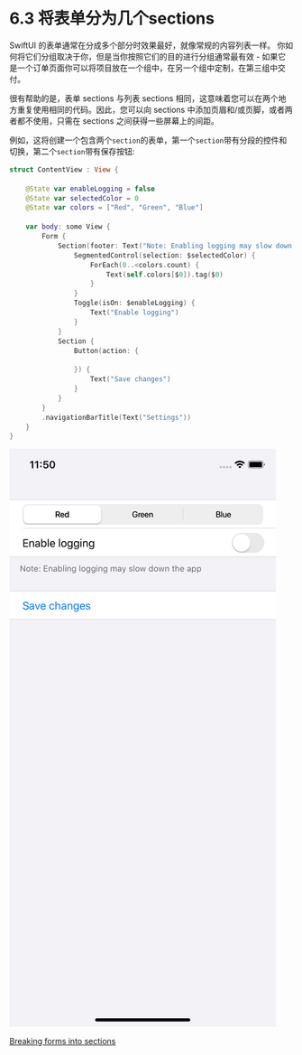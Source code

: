 # 6.3 将表单分为几个sections

SwiftUI 的表单通常在分成多个部分时效果最好，就像常规的内容列表一样。 你如何将它们分组取决于你，但是当你按照它们的目的进行分组通常最有效 - 如果它是一个订单页面你可以将项目放在一个组中，在另一个组中定制，在第三组中交付。

很有帮助的是，表单 sections 与列表 sections 相同，这意味着您可以在两个地方重复使用相同的代码。因此，您可以向 sections 中添加页眉和/或页脚，或者两者都不使用，只需在 sections 之间获得一些屏幕上的间距。

例如，这将创建一个包含两个`section`的表单，第一个`section`带有分段的控件和切换，第二个`section`带有保存按钮:

```swift
struct ContentView : View {
    
    @State var enableLogging = false
    @State var selectedColor = 0
    @State var colors = ["Red", "Green", "Blue"]
    
    var body: some View {
        Form {
            Section(footer: Text("Note: Enabling logging may slow down the app")) {
                SegmentedControl(selection: $selectedColor) {
                    ForEach(0..<colors.count) {
                        Text(self.colors[$0]).tag($0)
                    }
                }
                Toggle(isOn: $enableLogging) {
                    Text("Enable logging")
                }
            }
            Section {
                Button(action: {
                    
                }) {
                    Text("Save changes")
                }
            }
        }
        .navigationBarTitle(Text("Settings"))
    }
}
```

![&#x8868;&#x5355; section](../.gitbook/assets/simulator-screen-shot-iphone-x-2019-07-13-at-23.50.58.png)

[Breaking forms into sections](https://www.hackingwithswift.com/quick-start/swiftui/breaking-forms-into-sections)

